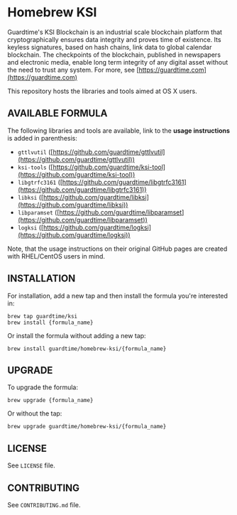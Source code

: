 # Homebrew KSI

Guardtime's KSI Blockchain is an industrial scale blockchain platform that cryptographically ensures data integrity and proves time of existence. Its keyless signatures, based on hash chains, link data to global calendar blockchain. The checkpoints of the blockchain, published in newspapers and electronic media, enable long term integrity of any digital asset without the need to trust any system. For more, see [https://guardtime.com](https://guardtime.com)

This repository hosts the libraries and tools aimed at OS X users.


## AVAILABLE FORMULA

The following libraries and tools are available, link to the **usage instructions** is added in parenthesis:

* `gttlvutil` ([https://github.com/guardtime/gttlvutil](https://github.com/guardtime/gttlvutil))
* `ksi-tools` ([https://github.com/guardtime/ksi-tool](https://github.com/guardtime/ksi-tool))
* `libgtrfc3161` ([https://github.com/guardtime/libgtrfc3161](https://github.com/guardtime/libgtrfc3161))
* `libksi` ([https://github.com/guardtime/libksi](https://github.com/guardtime/libksi))
* `libparamset` ([https://github.com/guardtime/libparamset](https://github.com/guardtime/libparamset))
* `logksi` ([https://github.com/guardtime/logksi](https://github.com/guardtime/logksi))

Note, that the usage instructions on their original GitHub pages are created with RHEL/CentOS users in mind.


## INSTALLATION

For installation, add a new tap and then install the formula you're interested in:

```
brew tap guardtime/ksi
brew install {formula_name}
```

Or install the formula without adding a new tap:
```
brew install guardtime/homebrew-ksi/{formula_name}
```


## UPGRADE

To upgrade the formula:
```
brew upgrade {formula_name}
```

Or without the tap:
```
brew upgrade guardtime/homebrew-ksi/{formula_name}
```


## LICENSE

See `LICENSE` file.


## CONTRIBUTING

See `CONTRIBUTING.md` file.
